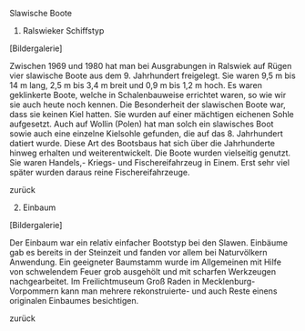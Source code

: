 

Slawische Boote

1. Ralswieker Schiffstyp

[Bildergalerie]      

Zwischen 1969 und 1980 hat man bei Ausgrabungen in Ralswiek auf Rügen vier slawische Boote aus dem 9. Jahrhundert freigelegt. Sie waren 9,5 m bis 14 m lang, 2,5 m bis 3,4 m breit und 0,9 m bis 1,2 m hoch. Es waren geklinkerte Boote, welche in Schalenbauweise errichtet waren, so wie wir sie auch heute noch kennen. Die Besonderheit der slawischen Boote war, dass sie keinen Kiel hatten. Sie wurden auf einer mächtigen eichenen Sohle aufgesetzt. Auch auf Wollin (Polen) hat man solch ein slawisches Boot sowie auch eine einzelne Kielsohle gefunden, die auf das 8. Jahrhundert datiert wurde. Diese Art des Bootsbaus hat sich über die Jahrhunderte hinweg erhalten und weiterentwickelt. Die Boote wurden vielseitig genutzt. Sie waren Handels,- Kriegs- und Fischereifahrzeug in Einem. Erst sehr viel später wurden daraus reine Fischereifahrzeuge.

zurück

2. Einbaum

[Bildergalerie]  

Der Einbaum war ein relativ einfacher Bootstyp bei den Slawen. Einbäume gab es bereits in der Steinzeit und fanden vor allem bei Naturvölkern Anwendung. Ein geeigneter Baumstamm wurde im Allgemeinen mit Hilfe von schwelendem Feuer grob ausgehölt und mit scharfen Werkzeugen nachgearbeitet. Im Freilichtmuseum Groß Raden in Mecklenburg-Vorpommern kann man mehrere rekonstruierte- und auch Reste einens originalen Einbaumes besichtigen.

zurück

 

 

 

 

 
